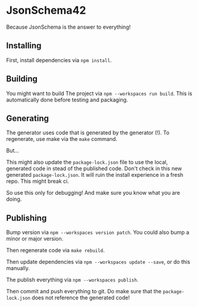 # JsonSchema42

Because JsonSchema is the answer to everything!

## Installing

First, install dependencies via `npm install`.

## Building

You might want to build The project via `npm --workspaces run build`. This is automatically done before testing and packaging.

## Generating

The generator uses code that is generated by the generator (!). To regenerate, use make via the `make` command.

But...

This might also update the `package-lock.json` file to use the local, generated code in stead of the published code. Don't check in this new generated `package-lock.json`. It will ruin the install experience in a fresh repo. This might break ci.

So use this only for debugging! And make sure you know what you are doing.

## Publishing

Bump version via `npm --workspaces version patch`. You could also bump a minor or major version.

Then regenerate code via `make rebuild`.

Then update dependencies via `npm --workspaces update --save`, or do this manually.

The publish everything via `npm --workspaces publish`.

Then commit and push everything to git. Do make sure that the `package-lock.json` does not reference the generated code!
